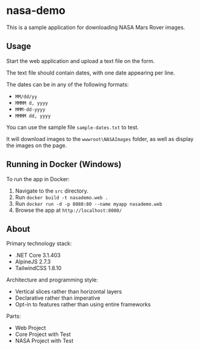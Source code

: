 # nasa-demo

This is a sample application for downloading NASA Mars Rover images.

## Usage

Start the web application and upload a text file on the form.

The text file should contain dates, with one date appearing per line.

The dates can be in any of the following formats:

- `MM/dd/yy`
- `MMMM d, yyyy`
- `MMM-dd-yyyy`
- `MMMM dd, yyyy`

You can use the sample file `sample-dates.txt` to test.

It will download images to the `wwwroot\NASAImages` folder, as well as display the images on the page.

## Running in Docker (Windows)

To run the app in Docker:
1. Navigate to the `src` directory.
2. Run `docker build -t nasademo.web .`
3. Run `docker run -d -p 8080:80 --name myapp nasademo.web`
4. Browse the app at `http://localhost:8080/`

## About

Primary technology stack:
- .NET Core 3.1.403
- AlpineJS 2.7.3
- TailwindCSS 1.8.10

Architecture and programming style:
- Vertical slices rather than horizontal layers
- Declarative rather than imperative
- Opt-in to features rather than using entire frameworks

Parts:
- Web Project
- Core Project with Test
- NASA Project with Test